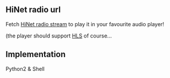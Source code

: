 ﻿## HiNet radio url
Fetch [HiNet radio stream](http://hichannel.hinet.net/radio/index.do) to play it in your favourite audio player!

(the player should support [HLS](https://developer.apple.com/streaming/) of course...

## Implementation
Python2 & Shell
